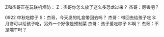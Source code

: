 Z和杰哥正在玩联机塔防：
Z：杰哥你怎么放了这么多恐龙过来？
杰哥：厉害吧？



0922 中秋吃粽子
S：杰哥，今天发的礼盒带回去吗？
杰哥：带回去给孩子吃
S:月饼可以给孩子吃，另外一个好像是预制菜
杰哥：孩子爱吃粽子
S:啊？
杰哥：不是端午吗？